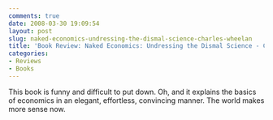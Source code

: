 ```yaml
---
comments: true
date: 2008-03-30 19:09:54
layout: post
slug: naked-economics-undressing-the-dismal-science-charles-wheelan
title: 'Book Review: Naked Economics: Undressing the Dismal Science - Charles Wheelan'
categories:
- Reviews
- Books
---
```


This book is funny and difficult to put down. Oh, and it explains the basics of economics in an elegant, effortless, convincing manner. The world makes more sense now.
